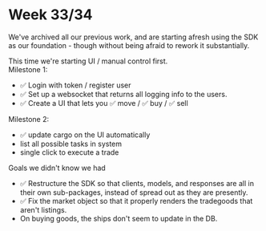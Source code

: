 # Week 33/34

We've archived all our previous work, and are starting afresh using the SDK as our foundation - though without being afraid to rework it substantially.  

This time we're starting UI / manual control first.  
Milestone 1:   
* ✅ Login with token / register user 
* ✅ Set up a websocket that returns all logging info to the users.
* ✅ Create a UI that lets you ✅ move / ✅ buy / ✅ sell

Milestone 2:  
* ✅ update cargo on the UI automatically
* list all possible tasks in system
* single click to execute a trade

 
Goals we didn't know we had
* ✅ Restructure the SDK so that clients, models, and responses are all in their own sub-packages, instead of spread out as they are presently.
* ✅ Fix the market object so that it properly renders the tradegoods that aren't listings.
* On buying goods, the ships don't seem to update in the DB.